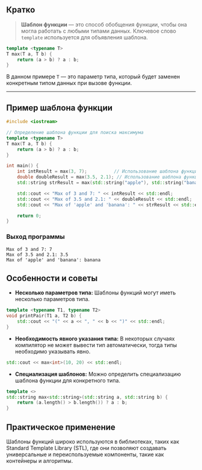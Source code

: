 ## Кратко

>**Шаблон функции** — это способ обобщения функции, чтобы она могла работать с любыми типами данных. Ключевое слово `template` используется для объявления шаблона. 

```cpp
template <typename T>
T max(T a, T b) {
    return (a > b) ? a : b;
}
```

В данном примере `T` — это параметр типа, который будет заменен конкретным типом данных при вызове функции.

---

## Пример шаблона функции

```cpp
#include <iostream>

// Определение шаблона функции для поиска максимума
template <typename T>
T max(T a, T b) {
    return (a > b) ? a : b;
}

int main() {
    int intResult = max(3, 7);          // Использование шаблона функции с типом int
    double doubleResult = max(3.5, 2.1); // Использование шаблона функции с типом double
    std::string strResult = max(std::string("apple"), std::string("banana")); // С типом std::string

    std::cout << "Max of 3 and 7: " << intResult << std::endl;
    std::cout << "Max of 3.5 and 2.1: " << doubleResult << std::endl;
    std::cout << "Max of 'apple' and 'banana': " << strResult << std::endl;

    return 0;
}
```

### Выход программы

```
Max of 3 and 7: 7
Max of 3.5 and 2.1: 3.5
Max of 'apple' and 'banana': banana
```

## Особенности и советы

- **Несколько параметров типа:** Шаблоны функций могут иметь несколько параметров типа.

```cpp
template <typename T1, typename T2>
void printPair(T1 a, T2 b) {
    std::cout << "(" << a << ", " << b << ")" << std::endl;
}
```

- **Необходимость явного указания типа:** В некоторых случаях компилятор не может вывести тип автоматически, тогда типы необходимо указывать явно.

```cpp
std::cout << max<int>(10, 20) << std::endl;
```

- **Специализация шаблонов:** Можно определить специализацию шаблона функции для конкретного типа.

```cpp
template <>
std::string max<std::string>(std::string a, std::string b) {
    return (a.length() > b.length()) ? a : b;
}
```

## Практическое применение

Шаблоны функций широко используются в библиотеках, таких как Standard Template Library (STL), где они позволяют создавать универсальные и переиспользуемые компоненты, такие как контейнеры и алгоритмы.
